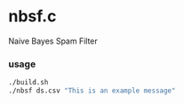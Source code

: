 # nbsf.c

Naive Bayes Spam Filter

### usage

```bash
./build.sh
./nbsf ds.csv "This is an example message"
```
